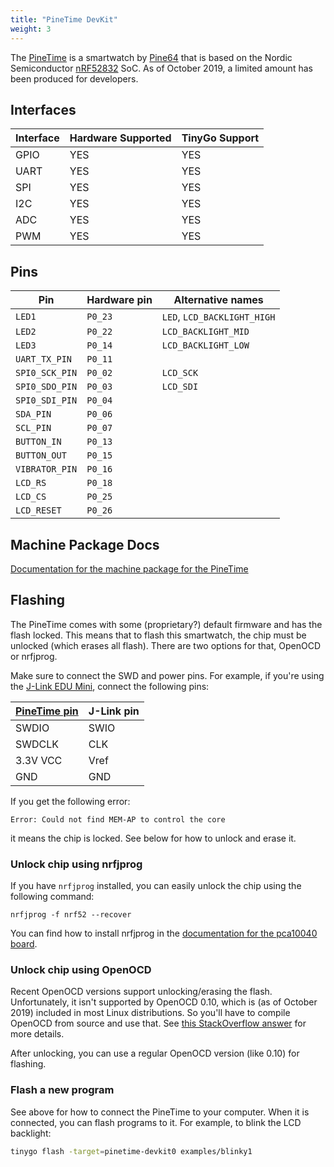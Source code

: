 ```yaml
---
title: "PineTime DevKit"
weight: 3
---
```


The [PineTime](https://wiki.pine64.org/index.php/PineTime) is a smartwatch by [Pine64](https://www.pine64.org/) that is based on the Nordic Semiconductor [nRF52832](https://www.nordicsemi.com/eng/Products/Bluetooth-low-energy/nRF52832) SoC. As of October 2019, a limited amount has been produced for developers.

## Interfaces

| Interface | Hardware Supported | TinyGo Support |
| --------- | ------------- | ----- |
| GPIO      | YES | YES |
| UART      | YES | YES |
| SPI      | YES | YES |
| I2C      | YES | YES |
| ADC      | YES | YES |
| PWM      | YES | YES |

## Pins

| Pin               | Hardware pin | Alternative names |
| ----------------- | ------------ | ----------------- |
| `LED1`            | `P0_23`      | `LED`, `LCD_BACKLIGHT_HIGH` |
| `LED2`            | `P0_22`      | `LCD_BACKLIGHT_MID` |
| `LED3`            | `P0_14`      | `LCD_BACKLIGHT_LOW` |
| `UART_TX_PIN`     | `P0_11`      |                   |
| `SPI0_SCK_PIN`    | `P0_02`      | `LCD_SCK`         |
| `SPI0_SDO_PIN`    | `P0_03`      | `LCD_SDI`         |
| `SPI0_SDI_PIN`    | `P0_04`      |                   |
| `SDA_PIN`         | `P0_06`      |                   |
| `SCL_PIN`         | `P0_07`      |                   |
| `BUTTON_IN`       | `P0_13`      |                   |
| `BUTTON_OUT`      | `P0_15`      |                   |
| `VIBRATOR_PIN`    | `P0_16`      |                   |
| `LCD_RS`          | `P0_18`      |                   |
| `LCD_CS`          | `P0_25`      |                   |
| `LCD_RESET`       | `P0_26`      |                   |

## Machine Package Docs

[Documentation for the machine package for the PineTime](../machine/pinetime-devkit0)

## Flashing

The PineTime comes with some (proprietary?) default firmware and has the flash locked. This means that to flash this smartwatch, the chip must be unlocked (which erases all flash). There are two options for that, OpenOCD or nrfjprog.

Make sure to connect the SWD and power pins. For example, if you're using the [J-Link EDU Mini](https://www.segger.com/products/debug-probes/j-link/models/j-link-edu-mini/), connect the following pins:

| [PineTime pin](https://wiki.pine64.org/index.php/File:PineTime_SWD_location.jpg) | J-Link pin |
| ------------ | ---------- |
| SWDIO        | SWIO       |
| SWDCLK       | CLK        |
| 3.3V VCC     | Vref       |
| GND          | GND        |

If you get the following error:

    Error: Could not find MEM-AP to control the core

it means the chip is locked. See below for how to unlock and erase it.

### Unlock chip using nrfjprog

If you have `nrfjprog` installed, you can easily unlock the chip using the following command:

    nrfjprog -f nrf52 --recover

You can find how to install nrfjprog in the [documentation for the pca10040 board](../pca10040#flashing).

### Unlock chip using OpenOCD

Recent OpenOCD versions support unlocking/erasing the flash. Unfortunately, it isn't supported by OpenOCD 0.10, which is (as of October 2019) included in most Linux distributions. So you'll have to compile OpenOCD from source and use that. See [this StackOverflow answer](https://stackoverflow.com/questions/52308978/problem-flashing-nrf52-chip-using-openocd#54372481) for more details.

After unlocking, you can use a regular OpenOCD version (like 0.10) for flashing.

### Flash a new program

See above for how to connect the PineTime to your computer. When it is connected, you can flash programs to it. For example, to blink the LCD backlight:

```sh
tinygo flash -target=pinetime-devkit0 examples/blinky1
```
